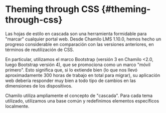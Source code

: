 # Theming through CSS {#theming-through-css}

Las hojas de estilo en cascada son una herramienta formidable para "marcar" cualquier portal web. Desde Chamilo LMS 1.10.0, hemos hecho un progreso considerable en comparación con las versiones anteriores, en términos de reutilización de CSS.

En particular, utilizamos el marco Bootstrap (versión 3 en Chamilo <2.0, luego Bootstrap versión 4), que se promociona como un marco "móvil primero". Esto significa que, si lo extiende bien (lo que nos llevó aproximadamente 300 horas de trabajo en total para migrar), su aplicación web debería responder muy bien a todo tipo de cambios en las dimensiones de los dispositivos.

Chamilo utiliza ampliamente el concepto de "cascada". Para cada tema utilizado, utilizamos una base común y redefinimos elementos específicos localmente.